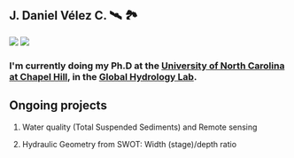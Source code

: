 ## J. Daniel Vélez C. 🛰️ 🏞
[![](https://img.shields.io/twitter/follow/_josele__?style=social)](https://twitter.com/home)
[![](https://img.shields.io/badge/Lab-Global%20Hydrology%20Lab-blue)](https://uncglobalhydrology.org/)


### I'm currently doing my Ph.D at the [University of North Carolina at Chapel Hill](https://www.unc.edu/), in the [Global Hydrology Lab](https://uncglobalhydrology.org).

## Ongoing projects
1. Water quality (Total Suspended Sediments) and Remote sensing

2. Hydraulic Geometry from SWOT: Width (stage)/depth ratio


